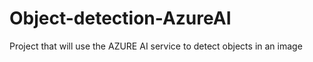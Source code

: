 # Object-detection-AzureAI
 Project that will use the AZURE AI service to detect objects in an image

